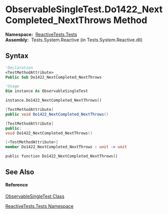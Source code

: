 # ObservableSingleTest.Do1422\_NextCompleted\_NextThrows Method

**Namespace:**  [ReactiveTests.Tests](ReactiveTests.Tests\ReactiveTests.Tests.md)  
**Assembly:**  Tests.System.Reactive (in Tests.System.Reactive.dll)

## Syntax

```vb
'Declaration
<TestMethodAttribute> _
Public Sub Do1422_NextCompleted_NextThrows
```

```vb
'Usage
Dim instance As ObservableSingleTest

instance.Do1422_NextCompleted_NextThrows()
```

```csharp
[TestMethodAttribute]
public void Do1422_NextCompleted_NextThrows()
```

```c++
[TestMethodAttribute]
public:
void Do1422_NextCompleted_NextThrows()
```

```fsharp
[<TestMethodAttribute>]
member Do1422_NextCompleted_NextThrows : unit -> unit 
```

```jscript
public function Do1422_NextCompleted_NextThrows()
```

## See Also

#### Reference

[ObservableSingleTest Class](ObservableSingleTest\ObservableSingleTest.md)

[ReactiveTests.Tests Namespace](ReactiveTests.Tests\ReactiveTests.Tests.md)




